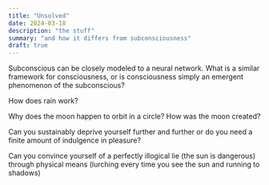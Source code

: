 ```yaml
---
title: "Unsolved"
date: 2024-03-18
description: "the stuff"
summary: "and how it differs from subconsciousness"
draft: true
---
```


Subconscious can be closely modeled to a neural network. What is a similar framework for consciousness, or is consciousness simply an emergent phenomenon of the subconscious?

How does rain work?

Why does the moon happen to orbit in a circle? How was the moon created?

Can you sustainably deprive yourself further and further or do you need a finite amount of indulgence in pleasure?

Can you convince yourself of a perfectly illogical lie (the sun is dangerous) through physical means (lurching every time you see the sun and running to shadows)

